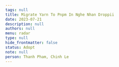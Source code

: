 ```yaml
---
tags: null
title: Migrate Yarn To Pnpm In Nghe Nhan Droppii
date: 2023-07-21
description: null
authors: null
menu: radar
type: null
hide_frontmatter: false
status: Adopt
note: null
person: Thanh Pham, Chinh Le
---
```


